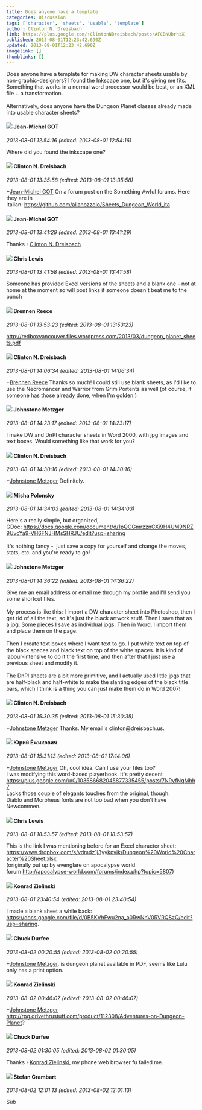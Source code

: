```yaml
---
title: Does anyone have a template
categories: Discussion
tags: ['character', 'sheets', 'usable', 'template']
author: Clinton N. Dreisbach
link: https://plus.google.com/+ClintonNDreisbach/posts/AFCBNUbrhzX
published: 2013-08-01T12:23:42.690Z
updated: 2013-08-01T12:23:42.690Z
imagelink: []
thumblinks: []
---
```


Does anyone have a template for making DW character sheets usable by non-graphic-designers? I found the Inkscape one, but it&#39;s giving me fits. Something that works in a normal word processor would be best, or an XML file + a transformation.<br /><br />Alternatively, does anyone have the Dungeon Planet classes already made into usable character sheets?
<div id='comment z12ccztx2ummgzclr23sul5ghkrixfyla'>
  <h4><img src='{{site.baseurl}}//images/avatars/101665113838489113879_photo.jpg'> Jean-Michel GOT</h4>
      <p><cite>2013-08-01 12:54:16 (edited: 2013-08-01 12:54:16)</cite></p>
        <p>Where did you found the inkscape one?</p>
</div>
        

<div id='comment z12ccztx2ummgzclr23sul5ghkrixfyla'>
  <h4><img src='{{site.baseurl}}//images/avatars/102502784512077030479_photo.jpg'> Clinton N. Dreisbach</h4>
      <p><cite>2013-08-01 13:35:58 (edited: 2013-08-01 13:35:58)</cite></p>
        <p><span class="proflinkWrapper"><span class="proflinkPrefix">+</span><a class="proflink" href="https://plus.google.com/101665113838489113879" oid="101665113838489113879">Jean-Michel GOT</a></span> On a forum post on the Something Awful forums. Here they are in Italian: <a href="https://github.com/allanozzolo/Sheets_Dungeon_World_ita" class="ot-anchor">https://github.com/allanozzolo/Sheets_Dungeon_World_ita</a></p>
</div>
        

<div id='comment z12ccztx2ummgzclr23sul5ghkrixfyla'>
  <h4><img src='{{site.baseurl}}//images/avatars/101665113838489113879_photo.jpg'> Jean-Michel GOT</h4>
      <p><cite>2013-08-01 13:41:29 (edited: 2013-08-01 13:41:29)</cite></p>
        <p>Thanks <span class="proflinkWrapper"><span class="proflinkPrefix">+</span><a class="proflink" href="https://plus.google.com/102502784512077030479" oid="102502784512077030479">Clinton N. Dreisbach</a></span> </p>
</div>
        

<div id='comment z12ccztx2ummgzclr23sul5ghkrixfyla'>
  <h4><img src='{{site.baseurl}}//images/avatars/108173257916080149585_photo.jpg'> Chris Lewis</h4>
      <p><cite>2013-08-01 13:41:58 (edited: 2013-08-01 13:41:58)</cite></p>
        <p>Someone has provided Excel versions of the sheets and a blank one - not at home at the moment so will post links if someone doesn&#39;t beat me to the punch</p>
</div>
        

<div id='comment z12ccztx2ummgzclr23sul5ghkrixfyla'>
  <h4><img src='{{site.baseurl}}//images/avatars/113128683722808230725_photo.jpg'> Brennen Reece</h4>
      <p><cite>2013-08-01 13:53:23 (edited: 2013-08-01 13:53:23)</cite></p>
        <p><a href="http://redboxvancouver.files.wordpress.com/2013/03/dungeon_planet_sheets.pdf" class="ot-anchor">http://redboxvancouver.files.wordpress.com/2013/03/dungeon_planet_sheets.pdf</a></p>
</div>
        

<div id='comment z12ccztx2ummgzclr23sul5ghkrixfyla'>
  <h4><img src='{{site.baseurl}}//images/avatars/102502784512077030479_photo.jpg'> Clinton N. Dreisbach</h4>
      <p><cite>2013-08-01 14:06:34 (edited: 2013-08-01 14:06:34)</cite></p>
        <p><span class="proflinkWrapper"><span class="proflinkPrefix">+</span><a class="proflink" href="https://plus.google.com/113128683722808230725" oid="113128683722808230725">Brennen Reece</a></span> Thanks so much! I could still use blank sheets, as I&#39;d like to use the Necromancer and Warrior from Grim Portents as well (of course, if someone has those already done, when I&#39;m golden.)</p>
</div>
        

<div id='comment z12ccztx2ummgzclr23sul5ghkrixfyla'>
  <h4><img src='{{site.baseurl}}//images/avatars/113864117304127544117_photo.jpg'> Johnstone Metzger</h4>
      <p><cite>2013-08-01 14:23:17 (edited: 2013-08-01 14:23:17)</cite></p>
        <p>I make DW and DnPl character sheets in Word 2000, with jpg images and text boxes. Would something like that work for you?</p>
</div>
        

<div id='comment z12ccztx2ummgzclr23sul5ghkrixfyla'>
  <h4><img src='{{site.baseurl}}//images/avatars/102502784512077030479_photo.jpg'> Clinton N. Dreisbach</h4>
      <p><cite>2013-08-01 14:30:16 (edited: 2013-08-01 14:30:16)</cite></p>
        <p><span class="proflinkWrapper"><span class="proflinkPrefix">+</span><a class="proflink" href="https://plus.google.com/113864117304127544117" oid="113864117304127544117">Johnstone Metzger</a></span> Definitely.</p>
</div>
        

<div id='comment z12ccztx2ummgzclr23sul5ghkrixfyla'>
  <h4><img src='{{site.baseurl}}//images/avatars/116245899164381280330_photo.jpg'> Misha Polonsky</h4>
      <p><cite>2013-08-01 14:34:03 (edited: 2013-08-01 14:34:03)</cite></p>
        <p>Here&#39;s a really simple, but organized, GDoc: <a href="https://docs.google.com/document/d/1pQOGmrzznCXi9H4UM9NRZ9UvcYa9-VH6FNJHMsSHRJU/edit?usp=sharing" class="ot-anchor">https://docs.google.com/document/d/1pQOGmrzznCXi9H4UM9NRZ9UvcYa9-VH6FNJHMsSHRJU/edit?usp=sharing</a><br /><br />It&#39;s nothing fancy -  just save a copy for yourself and change the moves, stats, etc. and you&#39;re ready to go!</p>
</div>
        

<div id='comment z12ccztx2ummgzclr23sul5ghkrixfyla'>
  <h4><img src='{{site.baseurl}}//images/avatars/113864117304127544117_photo.jpg'> Johnstone Metzger</h4>
      <p><cite>2013-08-01 14:36:22 (edited: 2013-08-01 14:36:22)</cite></p>
        <p>Give me an email address or email me through my profile and I&#39;ll send you some shortcut files.<br /><br />My process is like this: I import a DW character sheet into Photoshop, then I get rid of all the text, so it&#39;s just the black artwork stuff. Then I save that as a jpg. Some pieces I save as individual jpgs. Then in Word, I import them and place them on the page.<br /><br />Then I create text boxes where I want text to go. I put white text on top of the black spaces and black text on top of the white spaces. It is kind of labour-intensive to do it the first time, and then after that I just use a previous sheet and modify it.<br /><br />The DnPl sheets are a bit more primitive, and I actually used little jpgs that are half-black and half-white to make the slanting edges of the black title bars, which I think is a thing you can just make them do in Word 2007!</p>
</div>
        

<div id='comment z12ccztx2ummgzclr23sul5ghkrixfyla'>
  <h4><img src='{{site.baseurl}}//images/avatars/102502784512077030479_photo.jpg'> Clinton N. Dreisbach</h4>
      <p><cite>2013-08-01 15:30:35 (edited: 2013-08-01 15:30:35)</cite></p>
        <p><span class="proflinkWrapper"><span class="proflinkPrefix">+</span><a class="proflink" href="https://plus.google.com/113864117304127544117" oid="113864117304127544117">Johnstone Metzger</a></span> Thanks. My email&#39;s clinton@dreisbach.us.</p>
</div>
        

<div id='comment z12ccztx2ummgzclr23sul5ghkrixfyla'>
  <h4><img src='{{site.baseurl}}//images/avatars/104893169141116637335_photo.jpg'> Юрий Ёжикович</h4>
      <p><cite>2013-08-01 15:31:13 (edited: 2013-08-01 17:14:06)</cite></p>
        <p><span class="proflinkWrapper"><span class="proflinkPrefix">+</span><a class="proflink" href="https://plus.google.com/113864117304127544117" oid="113864117304127544117">Johnstone Metzger</a></span> Oh, cool idea. Can I use your files too?<br />I was modifying this word-based playerbook. It&#39;s pretty decent <a href="https://plus.google.com/u/0/103586682045877335455/posts/7NRyfNqMhh7" class="ot-anchor">https://plus.google.com/u/0/103586682045877335455/posts/7NRyfNqMhh7</a><br />Lacks those couple of elegants touches from the original, though.<br />Diablo and Morpheus fonts are not too bad when you don&#39;t have Newcommen.</p>
</div>
        

<div id='comment z12ccztx2ummgzclr23sul5ghkrixfyla'>
  <h4><img src='{{site.baseurl}}//images/avatars/108173257916080149585_photo.jpg'> Chris Lewis</h4>
      <p><cite>2013-08-01 18:53:57 (edited: 2013-08-01 18:53:57)</cite></p>
        <p>This is the link I was mentioning before for an Excel character sheet:<br /><a href="https://www.dropbox.com/s/vdmdz1j3yykpvik/Dungeon%20World%20Character%20Sheet.xlsx" class="ot-anchor">https://www.dropbox.com/s/vdmdz1j3yykpvik/Dungeon%20World%20Character%20Sheet.xlsx</a><br />(originally put up by evenglare on apocalypse world forum <a href="http://apocalypse-world.com/forums/index.php?topic=5807" class="ot-anchor">http://apocalypse-world.com/forums/index.php?topic=5807</a>)</p>
</div>
        

<div id='comment z12ccztx2ummgzclr23sul5ghkrixfyla'>
  <h4><img src='{{site.baseurl}}//images/avatars/115725920587018246269_photo.jpg'> Konrad Zielinski</h4>
      <p><cite>2013-08-01 23:40:54 (edited: 2013-08-01 23:40:54)</cite></p>
        <p>I made a blank sheet a while back: <a href="https://docs.google.com/file/d/0B5KVhFwu2na_a0RwNnV0RVRQSzQ/edit?usp=sharing" class="ot-anchor">https://docs.google.com/file/d/0B5KVhFwu2na_a0RwNnV0RVRQSzQ/edit?usp=sharing</a>.</p>
</div>
        

<div id='comment z12ccztx2ummgzclr23sul5ghkrixfyla'>
  <h4><img src='{{site.baseurl}}//images/avatars/109233332842043539174_photo.jpg'> Chuck Durfee</h4>
      <p><cite>2013-08-02 00:20:55 (edited: 2013-08-02 00:20:55)</cite></p>
        <p><span class="proflinkWrapper"><span class="proflinkPrefix">+</span><a class="proflink" href="https://plus.google.com/113864117304127544117" oid="113864117304127544117">Johnstone Metzger</a></span>, is dungeon planet available in PDF, seems like Lulu only has a print option.</p>
</div>
        

<div id='comment z12ccztx2ummgzclr23sul5ghkrixfyla'>
  <h4><img src='{{site.baseurl}}//images/avatars/115725920587018246269_photo.jpg'> Konrad Zielinski</h4>
      <p><cite>2013-08-02 00:46:07 (edited: 2013-08-02 00:46:07)</cite></p>
        <p><span class="proflinkWrapper"><span class="proflinkPrefix">+</span><a class="proflink" href="https://plus.google.com/113864117304127544117" oid="113864117304127544117">Johnstone Metzger</a></span> <a href="http://rpg.drivethrustuff.com/product/112308/Adventures-on-Dungeon-Planet" class="ot-anchor">http://rpg.drivethrustuff.com/product/112308/Adventures-on-Dungeon-Planet</a>?</p>
</div>
        

<div id='comment z12ccztx2ummgzclr23sul5ghkrixfyla'>
  <h4><img src='{{site.baseurl}}//images/avatars/109233332842043539174_photo.jpg'> Chuck Durfee</h4>
      <p><cite>2013-08-02 01:30:05 (edited: 2013-08-02 01:30:05)</cite></p>
        <p>Thanks <span class="proflinkWrapper"><span class="proflinkPrefix">+</span><a class="proflink" href="https://plus.google.com/115725920587018246269" oid="115725920587018246269">Konrad Zielinski</a></span>, my phone web browser fu failed me.</p>
</div>
        

<div id='comment z12ccztx2ummgzclr23sul5ghkrixfyla'>
  <h4><img src='{{site.baseurl}}//images/avatars/107999218794532799579_photo.jpg'> Stefan Grambart</h4>
      <p><cite>2013-08-02 12:01:13 (edited: 2013-08-02 12:01:13)</cite></p>
        <p>Sub</p>
</div>
        